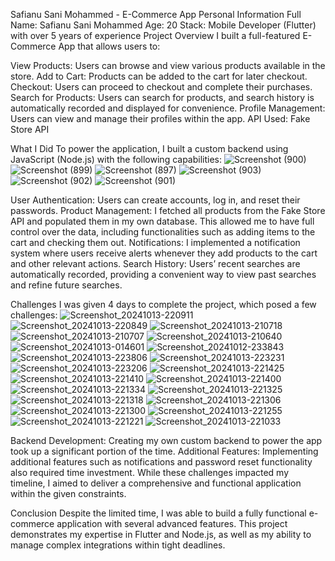 Safianu Sani Mohammed - E-Commerce App
Personal Information
Full Name: Safianu Sani Mohammed
Age: 20
Stack: Mobile Developer (Flutter) with over 5 years of experience
Project Overview
I built a full-featured E-Commerce App that allows users to:

View Products: Users can browse and view various products available in the store.
Add to Cart: Products can be added to the cart for later checkout.
Checkout: Users can proceed to checkout and complete their purchases.
Search for Products: Users can search for products, and search history is automatically recorded and displayed for convenience.
Profile Management: Users can view and manage their profiles within the app.
API Used: Fake Store API

What I Did
To power the application, I built a custom backend using JavaScript (Node.js) with the following capabilities:
![Screenshot (900)](https://github.com/user-attachments/assets/ddf24799-6000-45a2-9dac-4dc104c4b48a)
![Screenshot (899)](https://github.com/user-attachments/assets/9522b416-3937-4ef7-bb61-e81ba0b88028)
![Screenshot (897)](https://github.com/user-attachments/assets/b219a001-8971-4e14-93cd-703cbfcf9456)
![Screenshot (903)](https://github.com/user-attachments/assets/0cacb4e8-dd4a-4c41-8f28-114c0afc0c72)
![Screenshot (902)](https://github.com/user-attachments/assets/b3f9a17a-7c0a-4b32-ad5d-9b9902845da1)
![Screenshot (901)](https://github.com/user-attachments/assets/b4239fc3-8d47-4029-ab7c-5d3ae729ca93)


User Authentication: Users can create accounts, log in, and reset their passwords.
Product Management: I fetched all products from the Fake Store API and populated them in my own database. This allowed me to have full control over the data, including functionalities such as adding items to the cart and checking them out.
Notifications: I implemented a notification system where users receive alerts whenever they add products to the cart and other relevant actions.
Search History: Users’ recent searches are automatically recorded, providing a convenient way to view past searches and refine future searches.

Challenges
I was given 4 days to complete the project, which posed a few challenges:
![Screenshot_20241013-220911](https://github.com/user-attachments/assets/74058f44-d90a-4f2b-aaf2-c28187662d78)
![Screenshot_20241013-220849](https://github.com/user-attachments/assets/39ec7c5f-2a8c-44af-aec9-20789bb81118)
![Screenshot_20241013-210718](https://github.com/user-attachments/assets/981cedc1-54b5-4942-ad66-281173594687)
![Screenshot_20241013-210707](https://github.com/user-attachments/assets/29c7e0c7-8dab-4706-8bbb-2ff731cf5e01)
![Screenshot_20241013-210640](https://github.com/user-attachments/assets/e26bff27-191a-4f85-93e4-76cceed825be)
![Screenshot_20241013-014601](https://github.com/user-attachments/assets/f2ff7ebd-b753-41c5-a7cf-bf162f7b38d1)
![Screenshot_20241012-233843](https://github.com/user-attachments/assets/99bae8ec-3223-4631-943c-e9e6bbb65ac3)
![Screenshot_20241013-223806](https://github.com/user-attachments/assets/71888d0b-04a3-498b-be20-4f056550d807)
![Screenshot_20241013-223231](https://github.com/user-attachments/assets/ff679f45-982a-4f6d-b0fc-855f7831b902)
![Screenshot_20241013-223206](https://github.com/user-attachments/assets/5badd1dc-6952-4d89-aa8b-18116d7bef11)
![Screenshot_20241013-221425](https://github.com/user-attachments/assets/77b98dc4-c2c8-4a74-826a-9834fc4ee382)
![Screenshot_20241013-221410](https://github.com/user-attachments/assets/28209cfd-3ce7-496f-a837-061354abeffd)
![Screenshot_20241013-221400](https://github.com/user-attachments/assets/81fdfb2f-8a6c-41f8-b988-a674e91facee)
![Screenshot_20241013-221334](https://github.com/user-attachments/assets/4d2e6de5-68c0-4349-b706-4bb508d5dcc2)
![Screenshot_20241013-221325](https://github.com/user-attachments/assets/3be7b69e-e83b-4844-98ba-80a42a0f0807)
![Screenshot_20241013-221318](https://github.com/user-attachments/assets/5351b7c7-1042-49b3-a8fe-2b792f2440e3)
![Screenshot_20241013-221306](https://github.com/user-attachments/assets/72b0aa9b-4eef-42ec-8a69-59e015c5b035)
![Screenshot_20241013-221300](https://github.com/user-attachments/assets/6311aa89-9db7-4dd6-959d-e54954b1f1cd)
![Screenshot_20241013-221255](https://github.com/user-attachments/assets/8e8a4c12-135f-458b-a039-a27360ae2152)
![Screenshot_20241013-221221](https://github.com/user-attachments/assets/6df0cf42-4419-4af8-8a6f-f9bb2ecf5469)
![Screenshot_20241013-221033](https://github.com/user-attachments/assets/96748fc2-e863-4f97-a82d-b76c0ab9c794)

Backend Development: Creating my own custom backend to power the app took up a significant portion of the time.
Additional Features: Implementing additional features such as notifications and password reset functionality also required time investment.
While these challenges impacted my timeline, I aimed to deliver a comprehensive and functional application within the given constraints.

Conclusion
Despite the limited time, I was able to build a fully functional e-commerce application with several advanced features. This project demonstrates my expertise in Flutter and Node.js, as well as my ability to manage complex integrations within tight deadlines.

